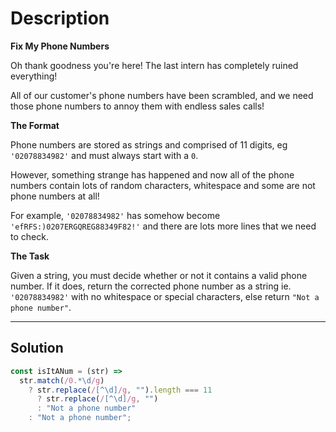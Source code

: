 # Description

**Fix My Phone Numbers**

Oh thank goodness you're here! The last intern has completely ruined everything!

All of our customer's phone numbers have been scrambled, and we need those phone numbers to annoy them with endless sales calls!

**The Format**

Phone numbers are stored as strings and comprised of 11 digits, eg `'02078834982'` and must always start with a `0`.

However, something strange has happened and now all of the phone numbers contain lots of random characters, whitespace and some are not phone numbers at all!

For example, `'02078834982'` has somehow become `'efRFS:)0207ERGQREG88349F82!'` and there are lots more lines that we need to check.

**The Task**

Given a string, you must decide whether or not it contains a valid phone number. If it does, return the corrected phone number as a string ie. `'02078834982'` with no whitespace or special characters, else return `"Not a phone number"`.

---

## Solution

```js
const isItANum = (str) =>
  str.match(/0.*\d/g)
    ? str.replace(/[^\d]/g, "").length === 11
      ? str.replace(/[^\d]/g, "")
      : "Not a phone number"
    : "Not a phone number";
```
